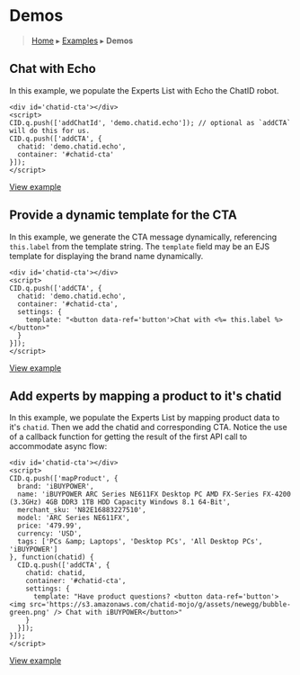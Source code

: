 Demos
=====

> [Home](index.md) ▸ [Examples](index.md#Examples) ▸ **Demos**

## Chat with Echo

In this example, we populate the Experts List with Echo the ChatID robot.

```
<div id='chatid-cta'></div>
<script>
CID.q.push(['addChatId', 'demo.chatid.echo']); // optional as `addCTA` will do this for us.
CID.q.push(['addCTA', {
  chatid: 'demo.chatid.echo',
  container: '#chatid-cta'
}]);
</script>
```

[View example](https://s3.amazonaws.com/chatid-mojo/g/context/docs-echo/index.html)

## Provide a dynamic template for the CTA

In this example, we generate the CTA message dynamically, referencing `this.label` from
the template string. The `template` field may be an EJS template for displaying the brand
name dynamically.

```
<div id='chatid-cta'></div>
<script>
CID.q.push(['addCTA', {
  chatid: 'demo.chatid.echo',
  container: '#chatid-cta',
  settings: {
    template: "<button data-ref='button'>Chat with <%= this.label %></button>"
  }
}]);
</script>
```

[View example](https://s3.amazonaws.com/chatid-mojo/g/context/docs-cta/index.html)

## Add experts by mapping a product to it's chatid

In this example, we populate the Experts List by mapping product data to it's `chatid`.
Then we add the chatid and corresponding CTA. Notice the use of a callback function for
getting the result of the first API call to accommodate async flow:

```
<div id='chatid-cta'></div>
<script>
CID.q.push(['mapProduct', {
  brand: 'iBUYPOWER',
  name: 'iBUYPOWER ARC Series NE611FX Desktop PC AMD FX-Series FX-4200 (3.3GHz) 4GB DDR3 1TB HDD Capacity Windows 8.1 64-Bit',
  merchant_sku: 'N82E16883227510',
  model: 'ARC Series NE611FX',
  price: '479.99',
  currency: 'USD',
  tags: ['PCs &amp; Laptops', 'Desktop PCs', 'All Desktop PCs', 'iBUYPOWER']
}, function(chatid) {
  CID.q.push(['addCTA', {
    chatid: chatid,
    container: '#chatid-cta',
    settings: {
      template: "Have product questions? <button data-ref='button'><img src='https://s3.amazonaws.com/chatid-mojo/g/assets/newegg/bubble-green.png' /> Chat with iBUYPOWER</button>"
    }
  }]);
}]);
</script>
```

[View example](https://s3.amazonaws.com/chatid-mojo/g/context/docs-map-product/index.html)
